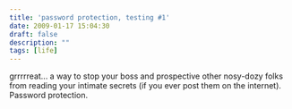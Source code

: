 ```yaml
---
title: 'password protection, testing #1'
date: 2009-01-17 15:04:30
draft: false
description: ""
tags: [life]
---
```


grrrrreat... a way to stop your boss and prospective other nosy-dozy folks from reading your intimate secrets (if you ever post them on the internet). Password protection.